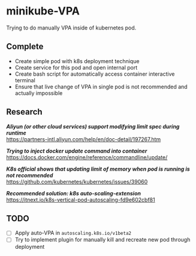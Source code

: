 # minikube-VPA
Trying to do manually VPA inside of kubernetes pod.
  
  
## Complete 

* Create simple pod with k8s deployment technique
* Create service for this pod and open internal port
* Create bash script for automatically access container interactive terminal
* Ensure that live change of VPA in single pod is not recommended and actually impossible
  
  
## Research

***Aliyun (or other cloud services) support modifying limit spec during runtime***  
https://partners-intl.aliyun.com/help/en/doc-detail/197267.htm

***Trying to inject docker update command into container***  
https://docs.docker.com/engine/reference/commandline/update/

***K8s official shows that updating limit of memory when pod is running is not recommended***  
https://github.com/kubernetes/kubernetes/issues/39060

***Recommended solution: k8s auto-scaling-extension***  
https://itnext.io/k8s-vertical-pod-autoscaling-fd9e602cbf81
  
  
## TODO
- [ ] Apply auto-VPA in `autoscaling.k8s.io/v1beta2`
- [ ] Try to implement plugin for manually kill and recreate new pod through deployment

